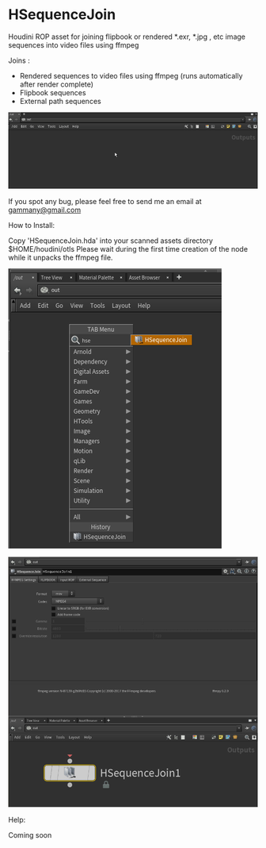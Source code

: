 # HSequenceJoin

Houdini ROP asset for joining flipbook or rendered \*.exr, \*.jpg , etc image sequences into video files using ffmpeg

Joins :     
- Rendered sequences to video files using ffmpeg (runs automatically after render complete)
- Flipbook sequences
- External path sequences

![Help](Help/HSequenceJoin.gif)

If you spot any bug, please feel free to send me an email at gammany@gmail.com

How to Install:

Copy 'HSequenceJoin.hda' into your scanned assets directory $HOME/houdini/otls
Please wait during the first time creation of the node while it unpacks the ffmpeg file.

![1](Help/1.png)

![2](Help/2.png)

Help:

Coming soon
